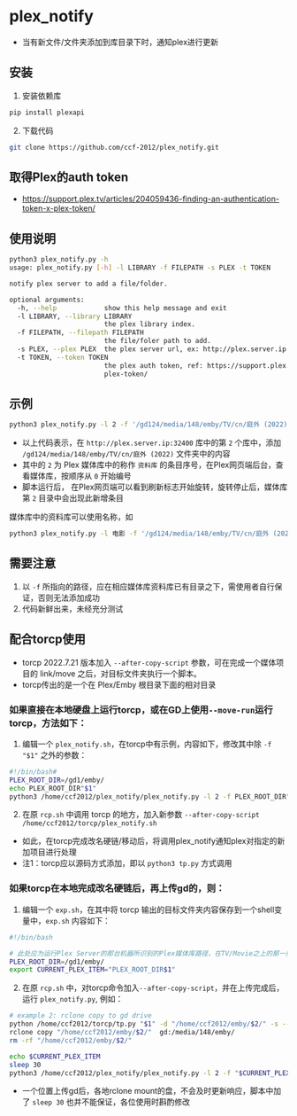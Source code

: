 # plex_notify
* 当有新文件/文件夹添加到库目录下时，通知plex进行更新
  

## 安装
1. 安装依赖库
```sh
pip install plexapi
```
2. 下载代码
```sh 
git clone https://github.com/ccf-2012/plex_notify.git
```


## 取得Plex的auth token
* https://support.plex.tv/articles/204059436-finding-an-authentication-token-x-plex-token/


## 使用说明
```sh
python3 plex_notify.py -h
usage: plex_notify.py [-h] -l LIBRARY -f FILEPATH -s PLEX -t TOKEN

notify plex server to add a file/folder.

optional arguments:
  -h, --help            show this help message and exit
  -l LIBRARY, --library LIBRARY
                        the plex library index.
  -f FILEPATH, --filepath FILEPATH
                        the file/foler path to add.
  -s PLEX, --plex PLEX  the plex server url, ex: http://plex.server.ip:32400
  -t TOKEN, --token TOKEN
                        the plex auth token, ref: https://support.plex.tv/articles/204059436-finding-an-authentication-token-x-
                        plex-token/
```

## 示例
```sh
python3 plex_notify.py -l 2 -f '/gd124/media/148/emby/TV/cn/庭外 (2022)' -s http://plex.server.ip:32400 -t plex-token
```
* 以上代码表示，在 `http://plex.server.ip:32400` 库中的第 `2` 个库中，添加 `/gd124/media/148/emby/TV/cn/庭外 (2022)` 文件夹中的内容
* 其中的 `2` 为 Plex 媒体库中的称作 `资料库` 的条目序号，在Plex网页端后台，查看媒体库，按顺序从 `0` 开始编号 
* 脚本运行后， 在Plex网页端可以看到刷新标志开始旋转，旋转停止后，媒体库第 `2` 目录中会出现此新增条目


媒体库中的资料库可以使用名称，如
```sh
python3 plex_notify.py -l 电影 -f '/gd124/media/148/emby/TV/cn/庭外 (2022)' -s http://plex.server.ip:32400 -t plex-token
```

## 需要注意
1. 以 `-f` 所指向的路径，应在相应媒体库资料库已有目录之下，需使用者自行保证，否则无法添加成功
2. 代码新鲜出来，未经充分测试


## 配合torcp使用
* torcp 2022.7.21 版本加入 `--after-copy-script` 参数，可在完成一个媒体项目的 link/move 之后，对目标文件夹执行一个脚本。
* torcp传出的是一个在 Plex/Emby 根目录下面的相对目录
### 如果直接在本地硬盘上运行torcp，或在GD上使用`--move-run`运行torcp，方法如下：
1. 编辑一个 `plex_notify.sh`，在torcp中有示例，内容如下，修改其中除 `-f "$1"` 之外的参数：
```sh
#!/bin/bash#
PLEX_ROOT_DIR=/gd1/emby/
echo PLEX_ROOT_DIR"$1"
python3 /home/ccf2012/plex_notify/plex_notify.py -l 2 -f PLEX_ROOT_DIR"$1" -s http://plex.server.ip:32400 -t plex-token
```
2. 在原 `rcp.sh` 中调用 torcp 的地方，加入新参数 `--after-copy-script /home/ccf2012/torcp/plex_notify.sh`

* 如此，在torcp完成改名硬链/移动后，将调用plex_notify通知plex对指定的新加项目进行处理
* 注1：torcp应以源码方式添加，即以 `python3 tp.py` 方式调用


### 如果torcp在本地完成改名硬链后，再上传gd的，则：
1. 编辑一个 `exp.sh`，在其中将 torcp 输出的目标文件夹内容保存到一个shell变量中，`exp.sh` 内容如下：
```sh
#!/bin/bash

# 此处应为运行Plex Server的那台机器所识别的Plex媒体库路径，在TV/Movie之上的那一层目录，结尾应有'/'
PLEX_ROOT_DIR=/gd1/emby/
export CURRENT_PLEX_ITEM="PLEX_ROOT_DIR$1"
```
2. 在原 `rcp.sh` 中，对torcp命令加入`--after-copy-script`，并在上传完成后，运行 `plex_notify.py`, 例如：
```sh
# example 2: rclone copy to gd drive
python /home/ccf2012/torcp/tp.py "$1" -d "/home/ccf2012/emby/$2/" -s --tmdb-api-key <tmdb api key> --lang cn,jp
rclone copy "/home/ccf2012/emby/$2/"  gd:/media/148/emby/
rm -rf "/home/ccf2012/emby/$2/"

echo $CURRENT_PLEX_ITEM
sleep 30
python3 /home/ccf2012/plex_notify/plex_notify.py -l 2 -f "$CURRENT_PLEX_ITEM" -s http://plex.server.ip:32400 -t plex-token
```

* 一个位置上传gd后，各地rclone mount的盘，不会及时更新响应，脚本中加了 `sleep 30` 也并不能保证，各位使用时斟酌修改


